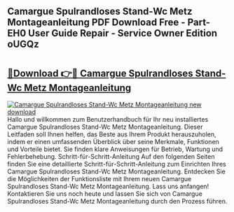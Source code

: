 ## Camargue Spulrandloses Stand-Wc Metz Montageanleitung PDF Download Free - Part-EH0 User Guide Repair - Service Owner Edition oUGQz

# <h2><a href="http://df82e4.blite.top/?on=Camargue+Spulrandloses+Stand-Wc+Metz+Montageanleitung">🔗Download 👉🔴 Camargue Spulrandloses Stand-Wc Metz Montageanleitung</a></h2>

[![Camargue Spulrandloses Stand-Wc Metz Montageanleitung new download](https://i.imgur.com/lujVjoI.png)](http://df82e4.blite.top/?on=Camargue+Spulrandloses+Stand-Wc+Metz+Montageanleitung)
Hallo und willkommen zum Benutzerhandbuch für Ihr neu installiertes Camargue Spulrandloses Stand-Wc Metz Montageanleitung. Dieser Leitfaden soll Ihnen helfen, das Beste aus Ihrem Produkt herauszuholen, indem er einen umfassenden Überblick über seine Merkmale, Funktionen und Vorteile bietet. Sie finden klare Anweisungen für Betrieb, Wartung und Fehlerbehebung. Schritt-für-Schritt-Anleitung Auf den folgenden Seiten finden Sie eine detaillierte Schritt-für-Schritt-Anleitung zum Einrichten Ihres Camargue Spulrandloses Stand-Wc Metz Montageanleitung. Entdecken Sie die Möglichkeiten der Funktionsliste mit Ihrem neuen Camargue Spulrandloses Stand-Wc Metz Montageanleitung. Lass uns anfangen! Kontaktieren Sie uns noch heute und lassen Sie sich von Camargue Spulrandloses Stand-Wc Metz Montageanleitung durch den Prozess führen.
